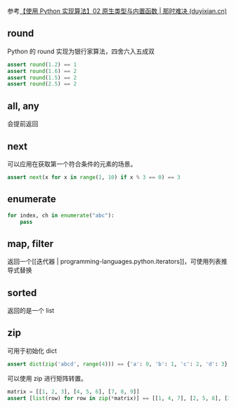 

参考[【使用 Python 实现算法】02 原生类型与内置函数 | 那时难决 (duyixian.cn)](https://www.duyixian.cn/2022/06/27/2022-06-27%20algorithms%20in%20python%2002/#int)

## round

Python 的 round 实现为银行家算法，四舍六入五成双

```python
assert round(1.2) == 1
assert round(1.6) == 2
assert round(1.5) == 2
assert round(2.5) == 2
```

## all, any

会提前返回

## next

可以应用在获取第一个符合条件的元素的场景。

```python
assert next(x for x in range(1, 10) if x % 3 == 0) == 3
```

## enumerate

```python
for index, ch in enumerate("abc"):
    pass
```

## map, filter

返回一个[[迭代器 | programming-languages.python.iterators]]，可使用列表推导式替换

## sorted

返回的是一个 list

## zip

可用于初始化 dict

```python
assert dict(zip('abcd', range(4))) == {'a': 0, 'b': 1, 'c': 2, 'd': 3}
```

可以使用 zip 进行矩阵转置。

```python
matrix = [[1, 2, 3], [4, 5, 6], [7, 8, 9]]
assert [list(row) for row in zip(*matrix)] == [[1, 4, 7], [2, 5, 8], [3, 6, 9]]
```
